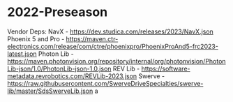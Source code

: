 # 2022-Preseason
Vendor Deps:
NavX - https://dev.studica.com/releases/2023/NavX.json
Phoenix 5 and Pro - https://maven.ctr-electronics.com/release/com/ctre/phoenixpro/PhoenixProAnd5-frc2023-latest.json
Photon Lib - https://maven.photonvision.org/repository/internal/org/photonvision/PhotonLib-json/1.0/PhotonLib-json-1.0.json
REV Lib - https://software-metadata.revrobotics.com/REVLib-2023.json
Swerve - https://raw.githubusercontent.com/SwerveDriveSpecialties/swerve-lib/master/SdsSwerveLib.json
a
